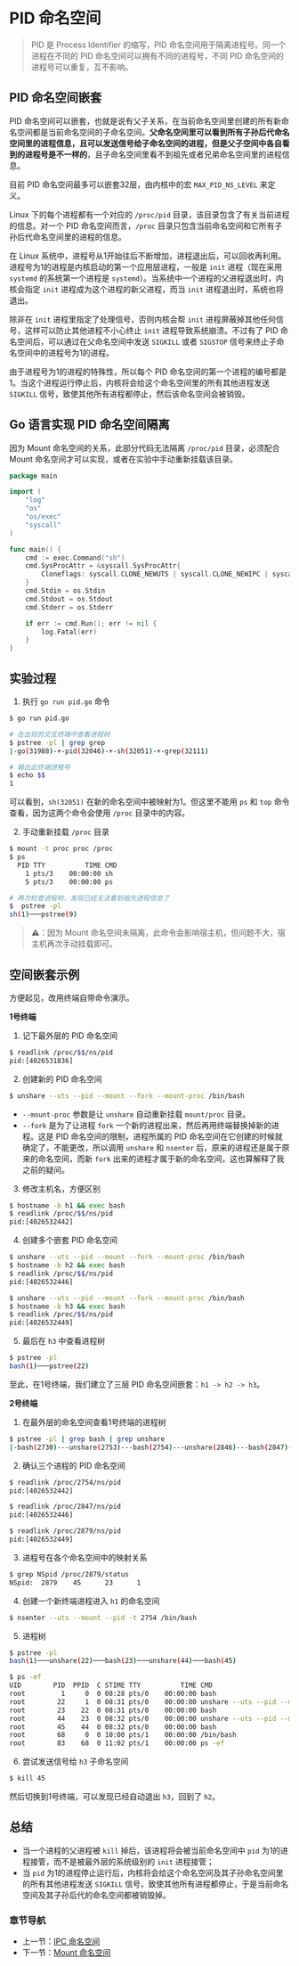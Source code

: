 # PID 命名空间

> PID 是 Process Identifier 的缩写，PID 命名空间用于隔离进程号。同一个进程在不同的 PID 命名空间可以拥有不同的进程号，不同 PID 命名空间的进程号可以重复，互不影响。


## PID 命名空间嵌套

PID 命名空间可以嵌套，也就是说有父子关系，在当前命名空间里创建的所有新命名空间都是当前命名空间的子命名空间。**父命名空间里可以看到所有子孙后代命名空间里的进程信息，且可以发送信号给子命名空间的进程，但是父子空间中各自看到的进程号是不一样的**，且子命名空间里看不到祖先或者兄弟命名空间里的进程信息。

目前 PID 命名空间最多可以嵌套32层，由内核中的宏 `MAX_PID_NS_LEVEL` 来定义。

Linux 下的每个进程都有一个对应的 `/proc/pid` 目录，该目录包含了有关当前进程的信息。对一个 PID 命名空间而言，`/proc` 目录只包含当前命名空间和它所有子孙后代命名空间里的进程的信息。

在 Linux 系统中，进程号从1开始往后不断增加，进程退出后，可以回收再利用。进程号为1的进程是内核启动的第一个应用层进程，一般是 `init` 进程（现在采用 `systemd` 的系统第一个进程是 `systemd`）。当系统中一个进程的父进程退出时，内核会指定 `init` 进程成为这个进程的新父进程，而当 `init` 进程退出时，系统也将退出。

除非在 `init` 进程里指定了处理信号，否则内核会帮 `init` 进程屏蔽掉其他任何信号，这样可以防止其他进程不小心终止 `init` 进程导致系统崩溃。不过有了 PID 命名空间后，可以通过在父命名空间中发送 `SIGKILL` 或者 `SIGSTOP` 信号来终止子命名空间中的进程号为1的进程。

由于进程号为1的进程的特殊性，所以每个 PID 命名空间的第一个进程的编号都是1。当这个进程运行停止后，内核将会给这个命名空间里的所有其他进程发送 `SIGKILL` 信号，致使其他所有进程都停止，然后该命名空间会被销毁。

## Go 语言实现 PID 命名空间隔离

因为 Mount 命名空间的关系，此部分代码无法隔离 `/proc/pid` 目录，必须配合 Mount 命名空间才可以实现，或者在实验中手动重新挂载该目录。

```go
package main

import (
	"log"
	"os"
	"os/exec"
	"syscall"
)

func main() {
	cmd := exec.Command("sh")
	cmd.SysProcAttr = &syscall.SysProcAttr{
		Cloneflags: syscall.CLONE_NEWUTS | syscall.CLONE_NEWIPC | syscall.CLONE_NEWPID,
	}
	cmd.Stdin = os.Stdin
	cmd.Stdout = os.Stdout
	cmd.Stderr = os.Stderr

	if err := cmd.Run(); err != nil {
		log.Fatal(err)
	}
}
```

## 实验过程

1. 执行 `go run pid.go` 命令

```bash
$ go run pid.go

# 在出现的交互终端中查看进程树
$ pstree -pl | grep grep
|-go(31988)-+-pid(32046)-+-sh(32051)-+-grep(32111)

# 输出此终端进程号
$ echo $$
1
```

可以看到，`sh(32051)` 在新的命名空间中被映射为1。但这里不能用 `ps` 和 `top` 命令查看，因为这两个命令会使用 `/proc` 目录中的内容。

2. 手动重新挂载 `/proc` 目录

```bash
$ mount -t proc proc /proc
$ ps
  PID TTY          TIME CMD
    1 pts/3    00:00:00 sh
    5 pts/3    00:00:00 ps

# 再次检查进程树，发现已经无法看到祖先进程信息了
$  pstree -pl
sh(1)───pstree(9)
```

> **⚠️**：因为 Mount 命名空间未隔离，此命令会影响宿主机，但问题不大，宿主机再次手动挂载即可。

## 空间嵌套示例

方便起见，改用终端自带命令演示。

**1号终端**

1. 记下最外层的 PID 命名空间

```bash
$ readlink /proc/$$/ns/pid
pid:[4026531836]
```

2. 创建新的 PID 命名空间

```bash
$ unshare --uts --pid --mount --fork --mount-proc /bin/bash
```

- `--mount-proc` 参数是让 `unshare` 自动重新挂载 `mount/proc` 目录。
- `--fork` 是为了让进程 `fork` 一个新的进程出来，然后再用终端替换掉新的进程。这是 PID 命名空间的限制，进程所属的 PID 命名空间在它创建的时候就确定了，不能更改，所以调用 `unshare` 和 `nsenter` 后，原来的进程还是属于原来的命名空间，而新 `fork` 出来的进程才属于新的命名空间，这也算解释了我之前的疑问。

3. 修改主机名，方便区别

```bash
$ hostname -b h1 && exec bash
$ readlink /proc/$$/ns/pid
pid:[4026532442]
```

4. 创建多个嵌套 PID 命名空间
```bash
$ unshare --uts --pid --mount --fork --mount-proc /bin/bash
$ hostname -b h2 && exec bash
$ readlink /proc/$$/ns/pid
pid:[4026532446]

$ unshare --uts --pid --mount --fork --mount-proc /bin/bash
$ hostname -b h3 && exec bash
$ readlink /proc/$$/ns/pid
pid:[4026532449]
```

5. 最后在 `h3` 中查看进程树

```bash
$ pstree -pl
bash(1)───pstree(22)
```

至此，在1号终端，我们建立了三层 PID 命名空间嵌套：`h1 -> h2 -> h3`。

**2号终端**

1. 在最外层的命名空间查看1号终端的进程树
```bash
$ pstree -pl | grep bash | grep unshare
|-bash(2730)---unshare(2753)---bash(2754)---unshare(2846)---bash(2847)---unshare(2878)---bash(2879)
```

2. 确认三个进程的 PID 命名空间

```bash
$ readlink /proc/2754/ns/pid
pid:[4026532442]

$ readlink /proc/2847/ns/pid
pid:[4026532446]

$ readlink /proc/2879/ns/pid
pid:[4026532449]
```

3. 进程号在各个命名空间中的映射关系

```bash
$ grep NSpid /proc/2879/status
NSpid:  2879    45      23      1
```

4. 创建一个新终端进程进入 `h1` 的命名空间

```bash
$ nsenter --uts --mount --pid -t 2754 /bin/bash
```

5. 进程树

```bash
$ pstree -pl
bash(1)───unshare(22)───bash(23)───unshare(44)───bash(45)

$ ps -ef
UID        PID  PPID  C STIME TTY          TIME CMD
root         1     0  0 08:28 pts/0    00:00:00 bash
root        22     1  0 08:31 pts/0    00:00:00 unshare --uts --pid --mount --for
root        23    22  0 08:31 pts/0    00:00:00 bash
root        44    23  0 08:32 pts/0    00:00:00 unshare --uts --pid --mount --for
root        45    44  0 08:32 pts/0    00:00:00 bash
root        68     0  0 10:00 pts/1    00:00:00 /bin/bash
root        83    68  0 11:02 pts/1    00:00:00 ps -ef
```

6. 尝试发送信号给 `h3` 子命名空间

```bash
$ kill 45
```

然后切换到1号终端，可以发现已经自动退出 `h3`，回到了 `h2`。

## 总结

- 当一个进程的父进程被 `kill` 掉后，该进程将会被当前命名空间中 `pid` 为1的进程接管，而不是被最外层的系统级别的 `init` 进程接管；
- 当 `pid` 为1的进程停止运行后，内核将会给这个命名空间及其子孙命名空间里的所有其他进程发送 `SIGKILL` 信号，致使其他所有进程都停止，于是当前命名空间及其子孙后代的命名空间都被销毁掉。

### 章节导航

- 上一节：[IPC 命名空间](IPC%20命名空间.md)
- 下一节：[Mount 命名空间](Mount%20命名空间.md)
